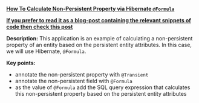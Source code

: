 **[How To Calculate Non-Persistent Property via Hibernate `@Formula`](https://github.com/andreipall/Spring-Boot-JPA/tree/master/HibernateSpringBootCalculatePropertyFormula)**
 
<b><a href="https://persistencelayer.wixsite.com/springboot-hibernate/post/how-to-calculate-non-persistent-property-via-hibernate-formula">If you prefer to read it as a blog-post containing the relevant snippets of code then check this post</a></b>
 
**Description:** This application is an example of calculating a non-persistent property of an entity based on the persistent entity attributes. In this case, we will use Hibernate, `@Formula`.

**Key points:**
- annotate the non-persistent property with `@Transient`
- annotate the non-persistent field with `@Formula`
- as the value of `@Formula` add the SQL query expression that calculates this non-persistent property based on the persistent entity attributes

